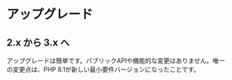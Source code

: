 # アップグレード

## 2.x から 3.x へ

アップグレードは簡単です。パブリックAPIや機能的な変更はありません。唯一の変更点は、PHP 8.1が新しい最小要件バージョンになったことです。
